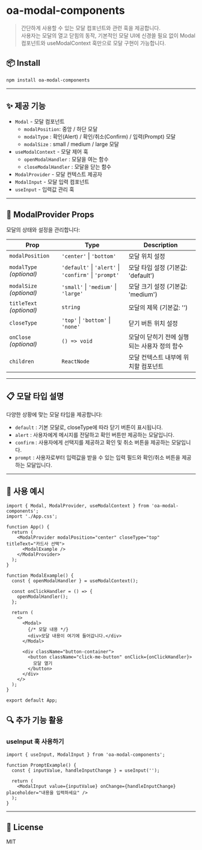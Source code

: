 # oa-modal-components

> 간단하게 사용할 수 있는 모달 컴포넌트와 관련 훅을 제공합니다.
> <br />
> 사용자는 모달의 열고 닫힘의 동작, 기본적인 모달 UI에 신경쓸 필요 없이 Modal 컴포넌트와 useModalContext 훅만으로 모달 구현이 가능합니다.

## 📦 Install

```bash
npm install oa-modal-components
```

---

## ✨ 제공 기능

- `Modal` - 모달 컴포넌트
  - `modalPosition`: 중앙 / 하단 모달
  - `modalType` : 확인(Alert) / 확인/취소(Confirm) / 입력(Prompt) 모달
  - `modalSize` : small / medium / large 모달
- `useModalContext` - 모달 제어 훅
  - `openModalHandler` : 모달을 여는 함수
  - `closeModalHandler` : 모달을 닫는 함수
- `ModalProvider` - 모달 컨텍스트 제공자
- `ModalInput` - 모달 입력 컴포넌트
- `useInput` - 입력값 관리 훅

---

## 🔧 ModalProvider Props

모달의 상태와 설정을 관리합니다:

| Prop                     | Type                                                  | Description                                  |
| ------------------------ | ----------------------------------------------------- | -------------------------------------------- |
| `modalPosition`          | `'center'` \| `'bottom'`                              | 모달 위치 설정                               |
| `modalType` _(optional)_ | `'default'` \| `'alert'` \| `'confirm'` \| `'prompt'` | 모달 타입 설정 (기본값: 'default')           |
| `modalSize` _(optional)_ | `'small'` \| `'medium'` \| `'large'`                  | 모달 크기 설정 (기본값: 'medium')            |
| `titleText` _(optional)_ | `string`                                              | 모달의 제목 (기본값: '')                     |
| `closeType`              | `'top'` \| `'bottom'` \| `'none'`                     | 닫기 버튼 위치 설정                          |
| `onClose` _(optional)_   | `() => void`                                          | 모달이 닫히기 전에 실행되는 사용자 정의 함수 |
| `children`               | `ReactNode`                                           | 모달 컨텍스트 내부에 위치할 컴포넌트         |

---

## 📋 모달 타입 설명

다양한 상황에 맞는 모달 타입을 제공합니다:

- `default` : 기본 모달로, closeType에 따라 닫기 버튼이 표시됩니다.
- `alert` : 사용자에게 메시지를 전달하고 확인 버튼만 제공하는 모달입니다.
- `confirm` : 사용자에게 선택지를 제공하고 확인 및 취소 버튼을 제공하는 모달입니다.
- `prompt` : 사용자로부터 입력값을 받을 수 있는 입력 필드와 확인/취소 버튼을 제공하는 모달입니다.

---

## 🧪 사용 예시

```tsx
import { Modal, ModalProvider, useModalContext } from 'oa-modal-components';
import './App.css';

function App() {
  return (
    <ModalProvider modalPosition="center" closeType="top" titleText="카드사 선택">
      <ModalExample />
    </ModalProvider>
  );
}

function ModalExample() {
  const { openModalHandler } = useModalContext();

  const onClickHandler = () => {
    openModalHandler();
  };

  return (
    <>
      <Modal>
        {/* 모달 내용 */}
        <div>모달 내용이 여기에 들어갑니다.</div>
      </Modal>

      <div className="button-container">
        <button className="click-me-button" onClick={onClickHandler}>
          모달 열기
        </button>
      </div>
    </>
  );
}

export default App;
```

## 🔍 추가 기능 활용

### useInput 훅 사용하기

```tsx
import { useInput, ModalInput } from 'oa-modal-components';

function PromptExample() {
  const { inputValue, handleInputChange } = useInput('');

  return (
    <ModalInput value={inputValue} onChange={handleInputChange} placeholder="내용을 입력하세요" />
  );
}
```

---

## 🪪 License

MIT

